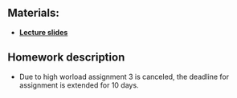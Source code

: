 ## Materials:
* [__Lecture slides__](https://github.com/Aelphy/ISC2018/tree/fall2018/week3/Lecture.pdf)

## Homework description
* Due to high worload assignment 3 is canceled, the deadline for assignment is extended for 10 days.

